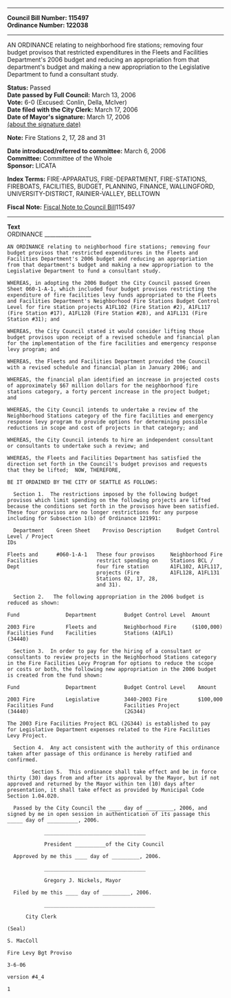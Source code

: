 * * * * *  
  
**Council Bill Number: [](#h0)[](#h2)115497**   
**Ordinance Number: 122038**  
  
* * * * *  
  
AN ORDINANCE relating to neighborhood fire stations; removing four budget provisos that restricted expenditures in the Fleets and Facilities Department's 2006 budget and reducing an appropriation from that department's budget and making a new appropriation to the Legislative Department to fund a consultant study.  
  
**Status:** Passed   
**Date passed by Full Council:** March 13, 2006   
**Vote:** 6-0 (Excused: Conlin, Della, McIver)   
**Date filed with the City Clerk:** March 17, 2006   
**Date of Mayor's signature:** March 17, 2006   
[(about the signature date)](/~public/approvaldate.htm)   
  
**Note:** Fire Stations 2, 17, 28 and 31  
  
  
**Date introduced/referred to committee:** March 6, 2006   
**Committee:** Committee of the Whole   
**Sponsor:** LICATA   
  
**Index Terms:** FIRE-APPARATUS, FIRE-DEPARTMENT, FIRE-STATIONS, FIREBOATS, FACILITIES, BUDGET, PLANNING, FINANCE, WALLINGFORD, UNIVERSITY-DISTRICT, RAINIER-VALLEY, BELLTOWN  
  
**Fiscal Note:** [Fiscal Note to Council Bill](http://clerk.seattle.gov/~public/fnote/115497.htm)[](#h1)[](#h3)115497  
  
* * * * *  
  
**Text**  
    ORDINANCE _________________  
  
    AN ORDINANCE relating to neighborhood fire stations; removing four  
    budget provisos that restricted expenditures in the Fleets and  
    Facilities Department's 2006 budget and reducing an appropriation  
    from that department's budget and making a new appropriation to the  
    Legislative Department to fund a consultant study.  
  
    WHEREAS, in adopting the 2006 Budget the City Council passed Green  
    Sheet 060-1-A-1, which included four budget provisos restricting the  
    expenditure of fire facilities levy funds appropriated to the Fleets  
    and Facilities Department's Neighborhood Fire Stations Budget Control  
    Level for fire station projects A1FL102 (Fire Station #2), A1FL117  
    (Fire Station #17), A1FL128 (Fire Station #28), and A1FL131 (Fire  
    Station #31); and  
  
    WHEREAS, the City Council stated it would consider lifting those  
    budget provisos upon receipt of a revised schedule and financial plan  
    for the implementation of the fire facilities and emergency response  
    levy program; and  
  
    WHEREAS, the Fleets and Facilities Department provided the Council  
    with a revised schedule and financial plan in January 2006; and  
  
    WHEREAS, the financial plan identified an increase in projected costs  
    of approximately $67 million dollars for the neighborhood fire  
    stations category, a forty percent increase in the project budget;  
    and  
  
    WHEREAS, the City Council intends to undertake a review of the  
    Neighborhood Stations category of the fire facilities and emergency  
    response levy program to provide options for determining possible  
    reductions in scope and cost of projects in that category; and  
  
    WHEREAS, the City Council intends to hire an independent consultant  
    or consultants to undertake such a review; and  
  
    WHEREAS, the Fleets and Facilities Department has satisfied the  
    direction set forth in the Council's budget provisos and requests  
    that they be lifted;  NOW, THEREFORE,  
  
    BE IT ORDAINED BY THE CITY OF SEATTLE AS FOLLOWS:  
  
      Section 1.  The restrictions imposed by the following budget  
    provisos which limit spending on the following projects are lifted  
    because the conditions set forth in the provisos have been satisfied.  
    These four provisos are no longer restrictions for any purpose  
    including for Subsection 1(b) of Ordinance 121991:  
  
      Department    Green Sheet    Proviso Description     Budget Control  
    Level / Project  
    IDs  
  
    Fleets and      #060-1-A-1   These four provisos     Neighborhood Fire  
    Facilities                   restrict spending on    Stations BCL /  
    Dept                         four fire station       A1FL102, A1FL117,  
                                 projects (Fire          A1FL128, A1FL131  
                                 Stations 02, 17, 28,  
                                 and 31).  
  
      Section 2.   The following appropriation in the 2006 budget is  
    reduced as shown:  
  
    Fund               Department         Budget Control Level  Amount  
  
    2003 Fire          Fleets and         Neighborhood Fire     ($100,000)  
    Facilities Fund    Facilities         Stations (A1FL1)  
    (34440)  
  
      Section 3.  In order to pay for the hiring of a consultant or  
    consultants to review projects in the Neighborhood Stations category  
    in the Fire Facilities Levy Program for options to reduce the scope  
    or costs or both, the following new appropriation in the 2006 budget  
    is created from the fund shown:  
  
    Fund               Department         Budget Control Level    Amount  
  
    2003 Fire          Legislative        3440-2003 Fire          $100,000  
    Facilities Fund                       Facilities Project  
    (34440)                               (2G344)  
  
    The 2003 Fire Facilities Project BCL (2G344) is established to pay  
    for Legislative Department expenses related to the Fire Facilities  
    Levy Project.  
  
      Section 4.  Any act consistent with the authority of this ordinance  
    taken after passage of this ordinance is hereby ratified and  
    confirmed.  
  
            Section 5.  This ordinance shall take effect and be in force  
    thirty (30) days from and after its approval by the Mayor, but if not  
    approved and returned by the Mayor within ten (10) days after  
    presentation, it shall take effect as provided by Municipal Code  
    Section 1.04.020.  
  
      Passed by the City Council the ____ day of _________, 2006, and  
    signed by me in open session in authentication of its passage this  
    _____ day of __________, 2006.  
  
                _________________________________  
  
                President __________of the City Council  
  
      Approved by me this ____ day of _________, 2006.  
  
                _________________________________  
  
                Gregory J. Nickels, Mayor  
  
      Filed by me this ____ day of _________, 2006.  
  
                ____________________________________  
  
          City Clerk  
  
    (Seal)  
  
    S. MacColl  
  
    Fire Levy Bgt Proviso  
  
    3-6-06  
  
    version #4_4  
  
    1  
